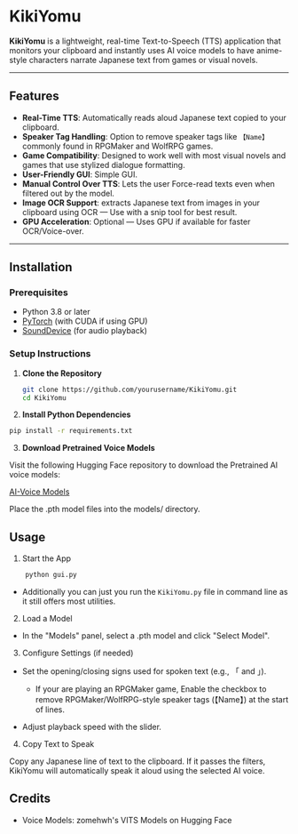 # KikiYomu

**KikiYomu** is a lightweight, real-time Text-to-Speech (TTS) application that monitors your clipboard and instantly uses AI voice models to have anime-style characters narrate Japanese text from games or visual novels.

---

## Features

-  **Real-Time TTS**: Automatically reads aloud Japanese text copied to your clipboard.
-  **Speaker Tag Handling**: Option to remove speaker tags like `【Name】` commonly found in RPGMaker and WolfRPG games.
-  **Game Compatibility**: Designed to work well with most visual novels and games that use stylized dialogue formatting.
-  **User-Friendly GUI**: Simple GUI.
-  **Manual Control Over TTS**: Lets the user Force-read texts even when filtered out by the model.
-  **Image OCR Support**: extracts Japanese text from images in your clipboard using OCR — Use with a snip tool for best result.
-  **GPU Acceleration**: Optional — Uses GPU if available for faster OCR/Voice-over.
---

## Installation

### Prerequisites

- Python 3.8 or later
- [PyTorch](https://pytorch.org/get-started/locally/) (with CUDA if using GPU)
- [SoundDevice](https://python-sounddevice.readthedocs.io/) (for audio playback)

### Setup Instructions

1. **Clone the Repository**

   ```bash
   git clone https://github.com/yourusername/KikiYomu.git
   cd KikiYomu

2. **Install Python Dependencies**
```bash
pip install -r requirements.txt
```
3. **Download Pretrained Voice Models**

Visit the following Hugging Face repository to download the Pretrained AI voice models:

[AI-Voice Models](https://huggingface.co/spaces/zomehwh/vits-models/tree/main/pretrained_models)

Place the .pth model files into the models/ directory.

## Usage

1. Start the App
```bash
    python gui.py
```
- Additionally you can just you run the `KikiYomu.py` file in command line as it still offers most utilities.
2. Load a Model

- In the "Models" panel, select a .pth model and click "Select Model".

3. Configure Settings (if needed)

- Set the opening/closing signs used for spoken text (e.g., 「 and 」).

    - If your are playing an RPGMaker game, Enable the checkbox to remove RPGMaker/WolfRPG-style speaker tags (【Name】) at the start of lines.

- Adjust playback speed with the slider.

4. Copy Text to Speak

Copy any Japanese line of text to the clipboard.
If it passes the filters, KikiYomu will automatically speak it aloud using the selected AI voice.

## Credits

- Voice Models: zomehwh's VITS Models on Hugging Face


